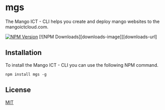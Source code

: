 # mgs
The Mango ICT - CLI helps you create and deploy mango websites to the mangoictcloud.com.

[![NPM Version][npm-image]][npm-url]
[![NPM Downloads][downloads-image]][downloads-url]
  
## Installation
To install the Mango ICT - CLI you can use the following NPM command.

```
npm install mgs -g
```

## License

  [MIT](LICENSE)
  
[npm-image]: https://img.shields.io/npm/v/express.svg
[npm-url]: https://npmjs.org/package/express
